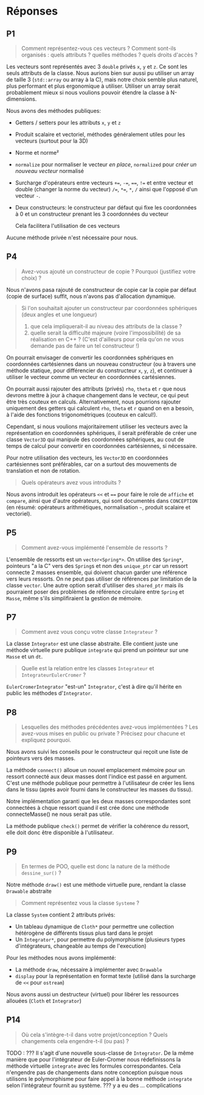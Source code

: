 # Réponses

## P1

> Comment représentez-vous ces vecteurs ? Comment sont-ils organisés : quels attributs ? quelles méthodes ? quels droits d'accès ?

Les vecteurs sont représentés avec 3 `double` privés `x`, `y` et `z`. Ce sont les seuls attributs de la classe.
Nous aurions bien sur aussi pu utiliser un array de taille 3 (`std::array` ou array à la C), mais notre choix semble plus naturel, plus performant et plus ergonomique à utiliser.
Utiliser un array serait probablement mieux si nous voulions pouvoir étendre la classe à N-dimensions.

Nous avons des méthodes publiques:
- Getters / setters pour les attributs `x`, `y` et `z`
- Produit scalaire et vectoriel, méthodes généralement utiles pour les vecteurs (surtout pour la 3D)
- Norme et norme²
- `normalize` pour normaliser le vecteur _en place_, `normalized` pour _créer un nouveau vecteur_ normalisé
- Surcharge d'opérateurs entre vecteurs `+=`, `-=`, `==`, `!=` et entre vecteur et double (changer la norme du vecteur) `/=`, `*=`, `*`, `/` ainsi que l'opposé d'un vecteur `-`.
- Deux constructeurs: le constructeur par défaut qui fixe les coordonnées à 0 et un constructeur prenant les 3 coordonnées du vecteur

  Cela facilitera l'utilisation de ces vecteurs

Aucune méthode privée n'est nécessaire pour nous.

## P4

> 	Avez-vous ajouté un constructeur de copie ? Pourquoi (justifiez votre choix) ?

Nous n'avons pasa rajouté de constructeur de copie car la copie par défaut (copie de surface) suffit, nous n'avons pas d'allocation dynamique.

> Si l'on souhaitait ajouter un constructeur par coordonnées sphériques (deux angles et une longueur)
> 1. que cela impliquerait-il au niveau des attributs de la classe ?
> 2. quelle serait la difficulté majeure (voire l'impossibilité) de sa réalisation en C++ ? (C'est d'ailleurs pour cela qu'on ne vous demande pas de faire un tel constructeur !)

On pourrait envisager de convertir les coordonnées sphériques en coordonnées cartésiennes dans un nouveau constructeur (ou à travers une méthode statique, pour différencier du constructeur `x`, `y`, `z`), et continuer à utiliser le vecteur comme un vecteur en coordonnées cartésiennes.

On pourrait aussi rajouter des attributs (privés) `rho`, `theta` et `r` que nous devrons mettre à jour à chaque changement dans le vecteur, ce qui peut être très couteux en calculs. Alternativement, nous pourrions rajouter uniquement des getters qui calculent `rho`, `theta` et `r` quand on en a besoin, à l'aide des fonctions trigonométriques (couteux en calcul!).

Cependant, si nous voulions majoritairement utiliser les vecteurs avec la représentation en coordonnées sphériques, il serait préférable de créer une classe `Vector3D` qui manipule des coordonnées sphériques, au cout de temps de calcul pour convertir en coordonnées cartésiennes, si nécessaire.

Pour notre utilisation des vecteurs, les `Vector3D` en coordonnées cartésiennes sont préférables, car on a surtout des mouvements de translation et non de rotation.

> Quels opérateurs avez vous introduits ?

Nous avons introduit les opérateurs `<<` et `==` pour faire le role de `affiche` et `compare`, ainsi que d'autre opérateurs, qui sont documentés dans `CONCEPTION` (en résumé: opérateurs arithmétiques, normalisation `~`, produit scalaire et vectoriel).

## P5

> Comment avez-vous implémenté l'ensemble de ressorts ?

L'ensemble de ressorts est un `vector<Spring*>`. On utilise des `Spring*`, pointeurs "a la C" vers des `Spring`s et non des `unique_ptr` car un ressort connecte 2 masses ensemble, qui doivent chacun garder une référence vers leurs ressorts. On ne peut pas utiliser de références par limitation de la classe `vector`. Une autre option serait d'utiliser des `shared_ptr` mais ils pourraient poser des problèmes de référence circulaire entre `Spring` et `Masse`, même s'ils simplifiraient la gestion de mémoire.

## P7

> Comment avez vous conçu votre classe `Integrateur` ?

La classe `Integrator` est une classe abstraite. Elle contient juste une méthode virtuelle pure publique `integrate` qui prend un pointeur sur une `Masse` et un `dt`.

> Quelle est la relation entre les classes `Integrateur` et `IntegrateurEulerCromer` ?

`EulerCromerIntegrator` "est-un" `Integrator`, c'est à dire qu'il hérite en public les méthodes d'`Integrator`.

## P8

> Lesquelles des méthodes précédentes avez-vous implémentées ? Les avez-vous mises en public ou private ? Précisez pour chacune et expliquez pourquoi.

Nous avons suivi les conseils pour le constructeur qui reçoit une liste de pointeurs vers des masses.

La méthode `connect()` alloue un nouvel emplacement mémoire pour un ressort connecté aux deux masses dont l'indice est passé en argument. C'est une méthode publique pour permettre à l'utilisateur de créer les liens dans le tissu (après avoir fourni dans le constructeur les masses du tissu).

Notre implémentation garanti que les deux masses correspondantes sont connectées à chque ressort quand il est crée donc une méthode connecteMasse() ne nous serait pas utile.

La méthode publique `check()` permet de vérifier la cohérence du ressort, elle doit donc être disponible à l'utilisateur.

## P9

> En termes de POO, quelle est donc la nature de la méthode `dessine_sur()` ? 

Notre méthode `draw()` est une méthode virtuelle pure, rendant la classe `Drawable` abstraite

> Comment représentez vous la classe `Systeme` ?

La classe `System` contient 2 attributs privés:
- Un tableau dynamique de `Cloth*` pour permettre une collection hétérogène de différents tissus plus tard dans le projet
- Un `Integrator*`, pour permettre du polymorphisme (plusieurs types d'intégrateurs, changeable au temps de l'execution)

Pour les méthodes nous avons implémenté:
- La méthode `draw`, nécessaire à implémenter avec `Drawable`
- `display` pour la représentation en format texte (utilisé dans la surcharge de `<<` pour `ostream`)

Nous avons aussi un destructeur (virtuel) pour libérer les ressources allouées (`Cloth` et `Integrator`)

## P14

> Où cela s'intègre-t-il dans votre projet/conception ? Quels changements cela engendre-t-il (ou pas) ?

TODO : ???
Il s'agit d'une nouvelle sous-classe de `Integrator`. De la même manière que pour l'intégrateur de Euler-Cromer nous rédefinissons la méthode virtuelle `integrate` avec les formules correspondantes. Cela n'engendre pas de changements dans notre conception puisque nous utilisons le polymorphisme pour faire appel à la bonne méthode `integrate` selon l'intégrateur fournit au système.
??? y a eu des ...
complications